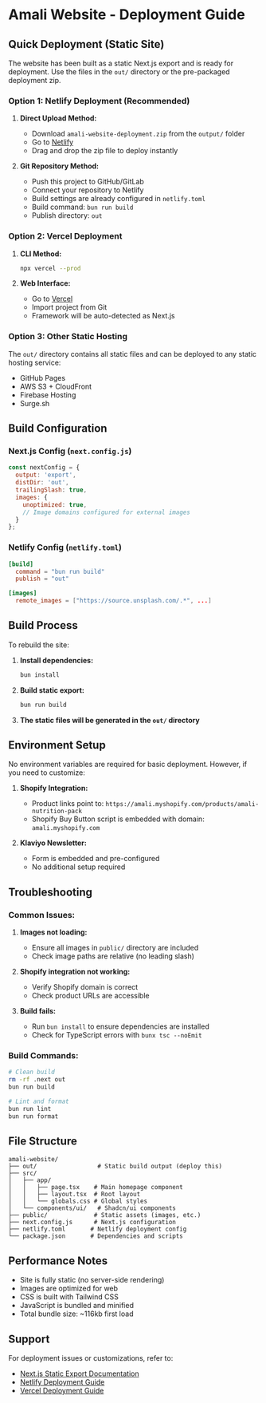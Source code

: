 # Amali Website - Deployment Guide

## Quick Deployment (Static Site)

The website has been built as a static Next.js export and is ready for deployment. Use the files in the `out/` directory or the pre-packaged deployment zip.

### Option 1: Netlify Deployment (Recommended)

1. **Direct Upload Method:**
   - Download `amali-website-deployment.zip` from the `output/` folder
   - Go to [Netlify](https://app.netlify.com)
   - Drag and drop the zip file to deploy instantly

2. **Git Repository Method:**
   - Push this project to GitHub/GitLab
   - Connect your repository to Netlify
   - Build settings are already configured in `netlify.toml`
   - Build command: `bun run build`
   - Publish directory: `out`

### Option 2: Vercel Deployment

1. **CLI Method:**
   ```bash
   npx vercel --prod
   ```

2. **Web Interface:**
   - Go to [Vercel](https://vercel.com)
   - Import project from Git
   - Framework will be auto-detected as Next.js

### Option 3: Other Static Hosting

The `out/` directory contains all static files and can be deployed to any static hosting service:
- GitHub Pages
- AWS S3 + CloudFront
- Firebase Hosting
- Surge.sh

## Build Configuration

### Next.js Config (`next.config.js`)
```javascript
const nextConfig = {
  output: 'export',
  distDir: 'out',
  trailingSlash: true,
  images: {
    unoptimized: true,
    // Image domains configured for external images
  }
};
```

### Netlify Config (`netlify.toml`)
```toml
[build]
  command = "bun run build"
  publish = "out"

[images]
  remote_images = ["https://source.unsplash.com/.*", ...]
```

## Build Process

To rebuild the site:

1. **Install dependencies:**
   ```bash
   bun install
   ```

2. **Build static export:**
   ```bash
   bun run build
   ```

3. **The static files will be generated in the `out/` directory**

## Environment Setup

No environment variables are required for basic deployment. However, if you need to customize:

1. **Shopify Integration:**
   - Product links point to: `https://amali.myshopify.com/products/amali-nutrition-pack`
   - Shopify Buy Button script is embedded with domain: `amali.myshopify.com`

2. **Klaviyo Newsletter:**
   - Form is embedded and pre-configured
   - No additional setup required

## Troubleshooting

### Common Issues:

1. **Images not loading:**
   - Ensure all images in `public/` directory are included
   - Check image paths are relative (no leading slash)

2. **Shopify integration not working:**
   - Verify Shopify domain is correct
   - Check product URLs are accessible

3. **Build fails:**
   - Run `bun install` to ensure dependencies are installed
   - Check for TypeScript errors with `bunx tsc --noEmit`

### Build Commands:
```bash
# Clean build
rm -rf .next out
bun run build

# Lint and format
bun run lint
bun run format
```

## File Structure

```
amali-website/
├── out/                 # Static build output (deploy this)
├── src/
│   ├── app/
│   │   ├── page.tsx    # Main homepage component
│   │   ├── layout.tsx  # Root layout
│   │   └── globals.css # Global styles
│   └── components/ui/   # Shadcn/ui components
├── public/             # Static assets (images, etc.)
├── next.config.js      # Next.js configuration
├── netlify.toml       # Netlify deployment config
└── package.json       # Dependencies and scripts
```

## Performance Notes

- Site is fully static (no server-side rendering)
- Images are optimized for web
- CSS is built with Tailwind CSS
- JavaScript is bundled and minified
- Total bundle size: ~116kb first load

## Support

For deployment issues or customizations, refer to:
- [Next.js Static Export Documentation](https://nextjs.org/docs/app/building-your-application/deploying/static-exports)
- [Netlify Deployment Guide](https://docs.netlify.com/)
- [Vercel Deployment Guide](https://vercel.com/docs)